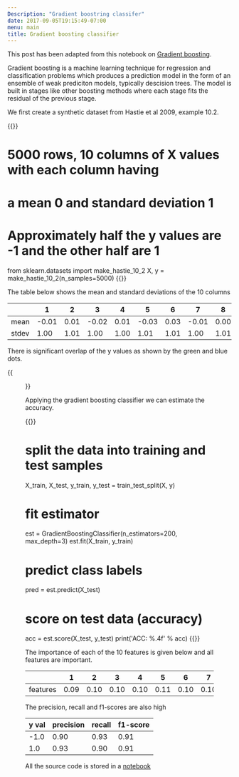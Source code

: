 ```yaml
---
Description: "Gradient boostring classifer"
date: 2017-09-05T19:15:49-07:00
menu: main
title: Gradient boosting classifier
---
```


This post has been adapted from this notebook on [Gradient boosting][10].

[10]: http://nbviewer.jupyter.org/urls/s3.amazonaws.com/datarobotblog/notebooks/gbm-tutorial.ipynb

Gradient boosting is a machine learning technique for regression and
classification problems which produces a prediction model in the form of an
ensemble of weak prediciton models, typically descision trees. The model is
built in stages like other boosting methods where each stage fits the residual
of the previous stage.

We first create a synthetic dataset from Hastie et al 2009, example 10.2.

{{<highlight python>}}
# 5000 rows, 10 columns of X values with each column having
# a mean 0 and standard deviation 1
# Approximately half the y values are -1 and the other half are 1
from sklearn.datasets import make_hastie_10_2
X, y = make_hastie_10_2(n_samples=5000)
{{</highlight>}}

The table below shows the mean and standard deviations of the 10 columns

|       | 1     | 2    | 3     | 4    | 5     | 6    | 7     | 8    | 9    | 10   |
|-------|-------|------|-------|------|-------|------|-------|------|------|------|
| mean  | -0.01 | 0.01 | -0.02 | 0.01 | -0.03 | 0.03 | -0.01 | 0.00 | 0.00 | 0.00 |
| stdev |  1.00 | 1.01 |  1.00 | 1.00 |  1.01 | 1.01 |  1.00 | 1.01 | 1.00 | 1.01 |

There is significant overlap of the y values as shown by the green and blue
dots.

{{<figure src="/img/gradient_boosting_classifier/pair-wise-plot-hastie-10-2.png" title="Pair wise plot" width="600">}}

Applying the gradient boosting classifier we can estimate the
accuracy.

{{<highlight python>}}
# split the data into training and test samples
X_train, X_test, y_train, y_test = train_test_split(X, y)

# fit estimator
est = GradientBoostingClassifier(n_estimators=200, max_depth=3)
est.fit(X_train, y_train)

# predict class labels
pred = est.predict(X_test)

# score on test data (accuracy)
acc = est.score(X_test, y_test)
print('ACC: %.4f' % acc)
{{</highlight>}}

The importance of each of the 10 features is given below and all features are
important.

|          | 1    | 2    | 3    | 4    | 5    | 6    | 7    | 8    | 9    | 10   |
|----------|------|------|------|------|------|------|------|------|------|------|
| features | 0.09 | 0.10 | 0.10 | 0.10 | 0.11 | 0.10 | 0.10 | 0.11 | 0.10 | 0.10 |

The precision, recall and f1-scores are also high

| y val | precision | recall | f1-score |
|-------|-----------|--------|----------|
| -1.0  | 0.90      | 0.93   | 0.91     |
| 1.0   | 0.93      | 0.90   | 0.91     |

All the source code is stored in a [notebook][20]

[20]: https://github.com/gavinln/scikit-vm/blob/master/notebooks/10_Gradient_boosting_classifier.ipynb
